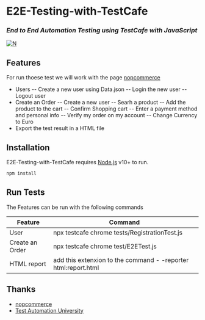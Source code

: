 # E2E-Testing-with-TestCafe

### _End to End Automation Testing using TestCafe with JavaScript_

[![N](https://codecept.io/img/testcafe.png)](https://testcafe.io/)

## Features
For run thoese test we will work with the page [nopcommerce](https://demo.nopcommerce.com/login?returnurl=%2F)
- Users
-- Create a new user using Data.json
-- Login the new user
-- Logout user
- Create an Order 
-- Create a new user
-- Searh a product 
-- Add the product to the cart
-- Confirm Shopping cart
-- Enter a payment method and personal info
-- Verify my order on my account
-- Change Currency to Euro
- Export the test result in a HTML file

## Installation

E2E-Testing-with-TestCafe requires [Node.js](https://nodejs.org/) v10+ to run.

```sh
npm install 
```

## Run Tests
The Features can be run with the following commands 

| Feature | Command |
| ------ | ------ |
| User | npx testcafe chrome tests/RegistrationTest.js |
| Create an Order | npx testcafe chrome test/E2ETest.js |
| HTML report |add this extenxion to the command - -reporter html:report.html |


## Thanks
- [nopcommerce](https://demo.nopcommerce.com/login?returnurl=%2F)
- [Test Automation University](https://testautomationu.applitools.com)
